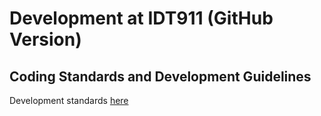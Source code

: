 # Development at IDT911 (GitHub Version)

## Coding Standards and Development Guidelines

Development standards [here](/conventions-and-standards/)
